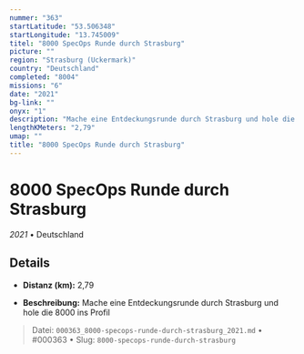 ```yaml
---
nummer: "363"
startLatitude: "53.506348"
startLongitude: "13.745009"
titel: "8000 SpecOps Runde durch Strasburg"
picture: ""
region: "Strasburg (Uckermark)"
country: "Deutschland"
completed: "8004"
missions: "6"
date: "2021"
bg-link: ""
onyx: "1"
description: "Mache eine Entdeckungsrunde durch Strasburg und hole die 8000 ins Profil"
lengthKMeters: "2,79"
umap: ""
title: "8000 SpecOps Runde durch Strasburg"
---
```

# 8000 SpecOps Runde durch Strasburg

*2021* • Deutschland



## Details
- **Distanz (km):** 2,79



- **Beschreibung:** Mache eine Entdeckungsrunde durch Strasburg und hole die 8000 ins Profil



> Datei: `000363_8000-specops-runde-durch-strasburg_2021.md` • #000363 • Slug: `8000-specops-runde-durch-strasburg`
